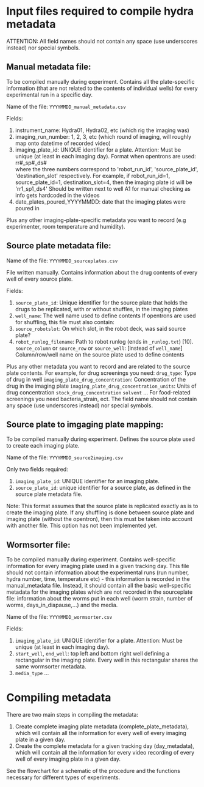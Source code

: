 # Input files required to compile hydra metadata

ATTENTION: All field names should not contain any space (use underscores instead) nor special symbols.

## Manual metadata file:
To be compiled manually during experiment. Contains all the plate-specific information (that are not related to the contents of individual wells) for every experimental run in a specific day.

Name of the file:
    `YYYYMMDD_manual_metadata.csv`

Fields:
1. instrument_name:
    Hydra01, Hydra02, etc (which rig the imaging was)
2. imaging_run_number:
    1, 2, 3, etc (which round of imaging, will roughly map onto datetime of recorded video)
3. imaging_plate_id:
    UNIQUE identifier for a plate. Attention: Must be unique (at least in each imaging day).
    Format when opentrons are used: rr#_sp#_ds#  
        where the three numbers correspond to 'robot_run_id', 'source_plate_id', 'destination_slot' respectively. For example, if robot_run_id=1, source_plate_id=1, destination_slot=4, then the imaging plate id will be 'rr1_sp1_ds4'
    Should be written next to well A1 for manual checking as info gets hardcoded in the videos
4. date_plates_poured_YYYYMMDD:
    date that the imaging plates were poured in

Plus any other imaging-plate-specific metadata you want to record (e.g experimenter, room temperature and humidity).

## Source plate metadata file:
Name of the file:
    `YYYYMMDD_sourceplates.csv`

File written manually. Contains information about the drug contents of every well of every source plate.

Fields:

1. `source_plate_id`:
    Unique identifier for the source plate that holds the drugs to be replicated,
    with or without shuffles, in the imaging plates
2. `well_name`:
    The well name used to define contents
If opentrons are used for shuffling, this file must also contain:
3. `source_robotslot`:
    On which slot, in the robot deck, was said source plate?
4. `robot_runlog_filename`:
    Path to robot runlog (ends in `_runlog.txt`)
[10]. `source_column` or `source_row` or `source_well`: [instead of `well_name`]
    Column/row/well name on the source plate used to define contents

Plus any other metadata you want to record and are related to the source plate contents. 
For example, for drug screenings you need:
`drug_type`: Type of drug in well
`imaging_plate_drug_concentration`: Concentration of the drug in the imaging plate
`imaging_plate_drug_concentration_units`: Units of drug concentration
`stock_drug_concentration`
`solvent` ...
For food-related screenings you need bacteria_strain, ect.
The field name should not contain any space (use underscores instead) nor special symbols.

## Source plate to imgaging plate mapping:
To be compiled manually during experiment. Defines the source plate used to create each imaging plate.

Name of the file:
    `YYYYMMDD_source2imaging.csv`

Only two fields required:
1. `imaging_plate_id`:
    UNIQUE identifier for an imaging plate.
2. `source_plate_id`:
    unique identifier for a source plate, as defined in the source plate metadata file.

Note: This format assumes that the source plate is replicated exactly as is to create the imaging plate. If any shuffling is done between source plate and imaging plate (without the opentron), then this must be taken into account with another file. This option has not been implemented yet.

## Wormsorter file:
To be compiled manually during experiment. Contains well-specific information for every imaging plate used in a given tracking day.
This file should not contain information about the experimental runs (run number, hydra number, time, temperature etc) - this information is recorded in the manual_metadata file.
Instead, it should contain all the basic well-specific metadata for the imaging plates which are not recorded in the sourceplate file: information about the worms put in each well (worm strain, number of worms, days_in_diapause,...) and the media.

Name of the file:
    `YYYYMMDD_wormsorter.csv`

Fields:
1. `imaging_plate_id`:
    UNIQUE identifier for a plate. Attention: Must be unique (at least in each imaging day).
2. `start_well`, `end_well`:
    top left and bottom right well defining a rectangular in the imaging plate. Every well in this rectangular shares the same wormsorter metadata.
3. `media_type`
...

# Compiling metadata

There are two main steps in compiling the metadata:
1. Create complete imaging plate metadata (complete_plate_metadata), which will contain all the information for every well of every imaging plate in a given day.
2. Create the complete metadata for a given tracking day (day_metadata), which will contain all the information for every video recording of every well of every imaging plate in a given day.

See the flowchart for a schematic of the procedure and the functions necessary for different types of experiments.
